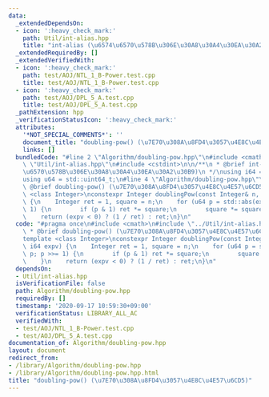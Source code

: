 ```yaml
---
data:
  _extendedDependsOn:
  - icon: ':heavy_check_mark:'
    path: Util/int-alias.hpp
    title: "int-alias (\u6574\u6570\u578B\u306E\u30A8\u30A4\u30EA\u30A2\u30B9)"
  _extendedRequiredBy: []
  _extendedVerifiedWith:
  - icon: ':heavy_check_mark:'
    path: test/AOJ/NTL_1_B-Power.test.cpp
    title: test/AOJ/NTL_1_B-Power.test.cpp
  - icon: ':heavy_check_mark:'
    path: test/AOJ/DPL_5_A.test.cpp
    title: test/AOJ/DPL_5_A.test.cpp
  _pathExtension: hpp
  _verificationStatusIcon: ':heavy_check_mark:'
  attributes:
    '*NOT_SPECIAL_COMMENTS*': ''
    document_title: "doubling-pow() (\u7E70\u308A\u8FD4\u3057\u4E8C\u4E57\u6CD5)"
    links: []
  bundledCode: "#line 2 \"Algorithm/doubling-pow.hpp\"\n#include <cmath>\n#line 2\
    \ \"Util/int-alias.hpp\"\n#include <cstdint>\n\n/**\n * @brief int-alias (\u6574\
    \u6570\u578B\u306E\u30A8\u30A4\u30EA\u30A2\u30B9)\n */\nusing i64 = std::int64_t;\n\
    using u64 = std::uint64_t;\n#line 4 \"Algorithm/doubling-pow.hpp\"\n\n/**\n *\
    \ @brief doubling-pow() (\u7E70\u308A\u8FD4\u3057\u4E8C\u4E57\u6CD5)\n */\ntemplate\
    \ <class Integer>\nconstexpr Integer doublingPow(const Integer& n, const i64 expv)\
    \ {\n    Integer ret = 1, square = n;\n    for (u64 p = std::abs(expv); p; p >>=\
    \ 1) {\n        if (p & 1) ret *= square;\n        square *= square;\n    }\n\
    \    return (expv < 0) ? (1 / ret) : ret;\n}\n"
  code: "#pragma once\n#include <cmath>\n#include \"../Util/int-alias.hpp\"\n\n/**\n\
    \ * @brief doubling-pow() (\u7E70\u308A\u8FD4\u3057\u4E8C\u4E57\u6CD5)\n */\n\
    template <class Integer>\nconstexpr Integer doublingPow(const Integer& n, const\
    \ i64 expv) {\n    Integer ret = 1, square = n;\n    for (u64 p = std::abs(expv);\
    \ p; p >>= 1) {\n        if (p & 1) ret *= square;\n        square *= square;\n\
    \    }\n    return (expv < 0) ? (1 / ret) : ret;\n}\n"
  dependsOn:
  - Util/int-alias.hpp
  isVerificationFile: false
  path: Algorithm/doubling-pow.hpp
  requiredBy: []
  timestamp: '2020-09-17 10:59:30+09:00'
  verificationStatus: LIBRARY_ALL_AC
  verifiedWith:
  - test/AOJ/NTL_1_B-Power.test.cpp
  - test/AOJ/DPL_5_A.test.cpp
documentation_of: Algorithm/doubling-pow.hpp
layout: document
redirect_from:
- /library/Algorithm/doubling-pow.hpp
- /library/Algorithm/doubling-pow.hpp.html
title: "doubling-pow() (\u7E70\u308A\u8FD4\u3057\u4E8C\u4E57\u6CD5)"
---
```

